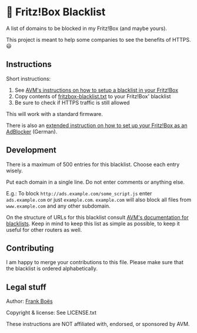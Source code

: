 :do_not_litter: Fritz!Box Blacklist
===================================

A list of domains to be blocked in my Fritz!Box (and maybe yours).

This project is meant to help some companies to see the benefits of HTTPS. :smiley:

Instructions
------------

Short instructions:

1. See [AVM's instructions on how to setup a blacklist in your Fritz!Box](http://en.avm.de/service/fritzbox/fritzbox-7490/knowledge-base/publication/show/8_Restricting-Internet-access-using-parental-controls/)
2. Copy contents of [fritzbox-blacklist.txt](https://raw.githubusercontent.com/fboes/fritzbox-blacklist/master/fritzbox-blacklist.txt) to your Fritz!Box' blacklist
3. Be sure to check if HTTPS traffic is still allowed

This will work with a standard firmware.

There is also an [extended instruction on how to set up your Fritz!Box as an AdBlocker](http://blog.3960.org/post/123040268295/fritz-box-als-adblocker) (German).

Development
-----------

There is a maximum of 500 entries for this blacklist. Choose each entry wisely.

Put each domain in a single line. Do not enter comments or anything else.

E.g.: To block `http://ads.example.com/some_script.js` enter `ads.example.com` or just `example.com`. `example.com` will also block all files from `www.example.com` and any other subdomain.

On the structure of URLs for this blacklist consult [AVM's documentation for blacklists](http://service.avm.de/help/de/FRITZ-Box-Fon-WLAN-7490/014/hilfe_internet_filter_blacklist). Keep in mind to keep this list as simple as possible, to keep it useful for other routers as well.

Contributing
------------

I am happy to merge your contributions to this file. Please make sure that the blacklist is ordered alphabetically.

Legal stuff
-----------

Author: [Frank Boës](http://3960.org)

Copyright & license: See LICENSE.txt

These instructions are NOT affiliated with, endorsed, or sponsored by AVM.
